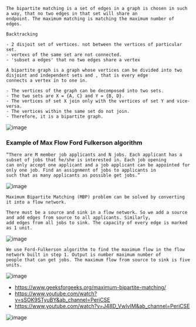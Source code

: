 ```
The bipartite matching is a set of edges in a graph is chosen in such a way, that no two edges in that set will share an 
endpoint. The maximum matching is matching the maximum number of edges.

Backtracking

- 2 disjoit set of vertices. not between the vertices of particular set.
- vertexs of the same set are not connected.
- 'subset a edges' that no two edges share a vertex
```
```
A bipartite graph is a graph whose vertices can be divided into two disjoint and independent sets and , that is every edge 
connects a vertex in to one in.

- The vertices of the graph can be decomposed into two sets.
- The two sets are X = {A, C} and Y = {B, D}.
- The vertices of set X join only with the vertices of set Y and vice-versa.
- The vertices within the same set do not join.
- Therefore, it is a bipartite graph.
```
![image](https://user-images.githubusercontent.com/59710234/184493199-8dded4f4-5215-414e-9164-1253ecb092c2.png)

### Example of Max Flow Ford Fulkerson algorithm
```
“There are M member job applicants and N jobs. Each applicant has a subset of jobs that he/she is interested in. Each job opening 
can only accept one applicant and a job applicant can be appointed for only one job. Find an assignment of jobs to applicants in
such that as many applicants as possible get jobs.”
```
![image](https://user-images.githubusercontent.com/59710234/184479593-e1393e75-e3e4-4d33-aaa7-8237c31a818e.png)

```
Maximum Bipartite Matching (MBP) problem can be solved by converting it into a flow network.

There must be a source and sink in a flow network. So we add a source and add edges from source to all applicants. Similarly, 
add edges from all jobs to sink. The capacity of every edge is marked as 1 unit.
```
![image](https://user-images.githubusercontent.com/59710234/184479779-e8e08fe2-c7dc-4550-b223-6c729f453a4f.png)

```
We use Ford-Fulkerson algorithm to find the maximum flow in the flow network built in step 1. Output is number maximum number of 
people that can get jobs. The maximum flow from source to sink is five units.
```

![image](https://user-images.githubusercontent.com/59710234/184479804-f990986c-a586-4cdf-b2f0-95aa08487879.png)

- https://www.geeksforgeeks.org/maximum-bipartite-matching/
- https://www.youtube.com/watch?v=sSOK9STyuBY&ab_channel=PeriCSE
- https://www.youtube.com/watch?v=J48D_VwIvIM&ab_channel=PeriCSE

![image](https://user-images.githubusercontent.com/59710234/184484269-c2edddfa-0c3c-4f02-a6fe-c4968a480e2e.png)
